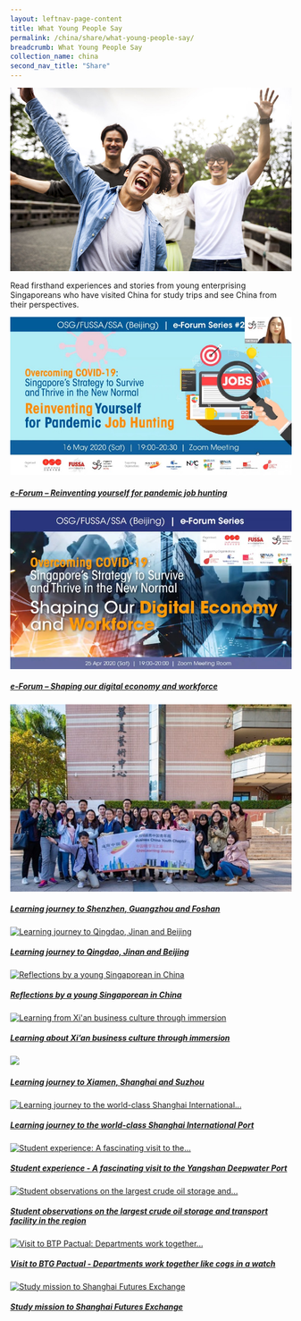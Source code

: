 ```yaml
---
layout: leftnav-page-content
title: What Young People Say
permalink: /china/share/what-young-people-say/
breadcrumb: What Young People Say
collection_name: china
second_nav_title: "Share"
---
```


![banner-china-share-what-young-people-say](\images\china-youngpeople\What-young-people-say-new.jpg)

Read firsthand experiences and stories from young enterprising Singaporeans who have visited China for study trips and see China from their perspectives.

<!--div>
	<div class="row is-multiline">
		<div class="col is-half-tablet padding--bottom--lg">
			<a href="/china/share/what-young-people-say/things-you-must-know/" class="project-link">
				<img src="\images\asean-employers\things-you-must-know.jpg" alt="9 things you must know" class="project-image">
			<div class="project-card">
				<div class="project-title margin--bottom--xs">
					<h5><b>9 things you must know when doing business in China</b></h5>
				</div>
			</div>
			</a>
		</div>
		<div class="col is-half-tablet padding--bottom--lg">
			<a href="/china/share/what-young-people-say/navigating-china/" class="project-link">
				<img src="\images\asean-employers\navigating-china.png" alt="navigating china" class="project-image">
			<div class="project-card">
				<div class="project-title margin--bottom--xs">
					<h5><b>Navigating China as a Singaporean</b></h5>
				</div>
			</div>
			</a>
		</div>
	</div>
</div>

<p><p-->

<div>
	<div class="row is-multiline">
		<div class="col is-half-tablet padding--bottom--lg">
			<a href="/china/share/what-young-people-say/reinventing-yourself-for-pandemic-job-hunting/" class="project-link">
				<img src="/images/china-youngpeople/osg-1-image.jpg" alt="Reinventing yourself for pandemic job hunting" class="project-image">
			<div class="project-card">
				<div class="project-title margin--bottom--xs">
					<h5><b>e-Forum – Reinventing yourself for pandemic job hunting</b></h5>
				</div>
			</div>
			</a>
		</div>
		<div class="col is-half-tablet padding--bottom--lg">
			<a href="/china/share/what-young-people-say/shaping-our-digital-economy-and-workforce/" class="project-link">
				<img src="/images/china-youngpeople/osg-2-image.jpg" alt="Shaping our digital economy and workforce" class="project-image">
			<div class="project-card">
				<div class="project-title margin--bottom--xs">
					<h5><b>e-Forum – Shaping our digital economy and workforce</b></h5>
				</div>
			</div>
			</a>
		</div>
	</div>
</div>

<p><p>

<div>
	<div class="row is-multiline">
		<div class="col is-half-tablet padding--bottom--lg">
			<a href="/china/share/what-young-people-say/bcyc-learning-journey-2019/" class="project-link">
				<img src="/images/china-youngpeople/BCYC_Learning_Journey_2019_small.jpg" alt="Learning journey to Shenzhen, Guangzhou and Foshan" class="project-image">
			<div class="project-card">
				<div class="project-title margin--bottom--xs">
					<h5><b>Learning journey to Shenzhen, Guangzhou and Foshan</b></h5>
				</div>
			</div>
			</a>
		</div>
		<div class="col is-half-tablet padding--bottom--lg">
			<a href="/china/share/what-young-people-say/learning-journey/" class="project-link">
				<img src="/images/china-youngpeople/Winter-Learning-Journey-Dec-2018-small.jpg" alt="Learning journey to Qingdao, Jinan and Beijing" class="project-image">
			<div class="project-card">
				<div class="project-title margin--bottom--xs">
					<h5><b>Learning journey to Qingdao, Jinan and Beijing</b></h5>
				</div>
			</div>
			</a>
		</div>
	</div>
</div>

<p><p>

<div>
	<div class="row is-multiline">
		<div class="col is-half-tablet padding--bottom--lg">
			<a href="/china/share/what-young-people-say/reflections-young-singaporean/" class="project-link">
				<img src="/images/china-youngpeople/reflection-young-singaporean-small.jpg" alt="Reflections by a young Singaporean in China" class="project-image">
			<div class="project-card">
				<div class="project-title margin--bottom--xs">
					<h5><b>Reflections by a young Singaporean in China</b></h5>
				</div>
			</div>
			</a>
		</div>
		<div class="col is-half-tablet padding--bottom--lg">
			<a href="/china/share/what-young-people-say/xian-business-culture/" class="project-link">
				<img src="/images/china-youngpeople/xian-business-culture-small.jpg" alt="Learning from Xi'an business culture through immersion" class="project-image">
			<div class="project-card">
				<div class="project-title margin--bottom--xs">
					<h5><b>Learning about Xi’an business culture through immersion</b></h5>
				</div>
			</div>
			</a>
		</div>
	</div>
</div>

<p><p>

<div>
	<div class="row is-multiline">
		<div class="col is-half-tablet padding--bottom--lg">
			<a href="/china/share/what-young-people-say/bcyc-learning-journey/" class="project-link">
				<img src="/images/china-youngpeople/bcyc-learning-journey-small.jpg" class="project-image">
			<div class="project-card">
				<div class="project-title margin--bottom--xs">
					<h5><b>Learning journey to Xiamen, Shanghai and Suzhou</b></h5>
				</div>
			</div>
			</a>
		</div>
		<div class="col is-half-tablet padding--bottom--lg">
			<a href="/china/share/what-young-people-say/shanghai-learning-journey/" class="project-link">
				<img src="/images/china-youngpeople/shanghai-learning-journey-small.jpg" alt="Learning journey to the world-class Shanghai International..." class="project-image">
			<div class="project-card">
				<div class="project-title margin--bottom--xs">
					<h5><b>Learning journey to the world-class Shanghai International Port</b></h5>
				</div>
			</div>
			</a>
		</div>
	</div>
</div>

<p><p>

<div>
	<div class="row is-multiline">
		<div class="col is-half-tablet padding--bottom--lg">
			<a href="/china/share/what-young-people-say/yangshan-deepwater-port/" class="project-link">
				<img src="/images/china-youngpeople/yangshan-deepwater-port-small.jpg" alt="Student experience: A fascinating visit to the..." class="project-image">
			<div class="project-card">
				<div class="project-title margin--bottom--xs">
					<h5><b>Student experience - A fascinating visit to the Yangshan Deepwater Port</b></h5>
				</div>
			</div>
			</a>
		</div>
		<div class="col is-half-tablet padding--bottom--lg">
			<a href="/china/share/what-young-people-say/yangshan-oil-storage/" class="project-link">
				<img src="/images/china-youngpeople/yangshan-oil-storage-small.jpg" alt="Student observations on the largest crude oil storage and..." class="project-image">
			<div class="project-card">
				<div class="project-title margin--bottom--xs">
					<h5><b>Student observations on the largest crude oil storage and transport facility in the region</b></h5>
				</div>
			</div>
			</a>
		</div>
	</div>
</div>

<p><p>

<div>
	<div class="row is-multiline">
		<div class="col is-half-tablet padding--bottom--lg">
			<a href="/china/share/what-young-people-say/btg-pactual/" class="project-link">
				<img src="/images/china-youngpeople/btg-pactual-small.jpg" alt="Visit to BTP Pactual: Departments work together..." class="project-image">
			<div class="project-card">
				<div class="project-title margin--bottom--xs">
					<h5><b>Visit to BTG Pactual - Departments work together like cogs in a watch</b></h5>
				</div>
			</div>
			</a>
		</div>
		<div class="col is-half-tablet padding--bottom--lg">
			<a href="/china/share/what-young-people-say/shanghai-futures-exchange/" class="project-link">
				<img src="/images/china-youngpeople/futures-exchange-small.jpg" alt="Study mission to Shanghai Futures Exchange" class="project-image">
			<div class="project-card">
				<div class="project-title margin--bottom--xs">
					<h5><b>Study mission to Shanghai Futures Exchange</b></h5>
				</div>
			</div>
			</a>
		</div>
	</div>
</div>